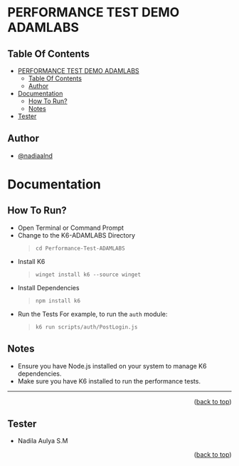 # PERFORMANCE TEST DEMO ADAMLABS

## Table Of Contents

- [PERFORMANCE TEST DEMO ADAMLABS](#performance-test-demo-adamlabs)
    - [Table Of Contents](#table-of-contents)
    - [Author](#author)
- [Documentation](#documentation)
    - [How To Run?](#how-to-run)
    - [Notes](#notes)
- [Tester](#tester)

## Author

- [@nadiaalnd](https://github.com/nadiaalnd)

# Documentation

## How To Run?

- Open Terminal or Command Prompt
- Change to the K6-ADAMLABS Directory
  > ```
  > cd Performance-Test-ADAMLABS
  > ```
- Install K6
  > ```
  > winget install k6 --source winget
  > ```
- Install Dependencies
  > ```
  > npm install k6
  > ```
- Run the Tests 
  For example, to run the `auth` module:
    > ```
    > k6 run scripts/auth/PostLogin.js
    > ```

## Notes

- Ensure you have Node.js installed on your system to manage K6 dependencies.
- Make sure you have K6 installed to run the performance tests.

---

<p align="right">(<a href="#readme-top">back to top</a>)</p>

## Tester

- Nadila Aulya S.M

<p align="right">(<a href="#readme-top">back to top</a>)</p>

